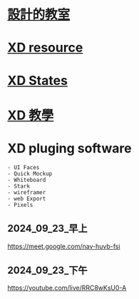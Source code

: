 # [設計的教室](./設計的教室) 
# [XD resource](https://www.adobe.com/tw/products/xd/resources.html)
# [XD States](https://letsxd.com/states)
# [XD 教學](https://letsxd.com/)
# XD pluging software
	- UI Faces
	- Quick Mockup
	- Whiteboard
	- Stark
	- wireframer
	- web Export
	- Pixels

## 2024_09_23_早上

https://meet.google.com/nav-huvb-fsi

## 2024_09_23_下午

https://youtube.com/live/RRC8wKsU0-A
